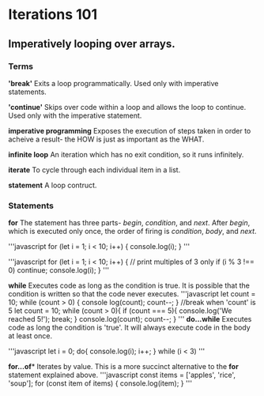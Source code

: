 # Iterations 101
## Imperatively looping over arrays.

### Terms
**'break'**
Exits a loop programmatically. Used only with imperative statements.

**'continue'**
Skips over code within a loop and allows the loop to continue. Used only with the imperative statement.

**imperative programming**
Exposes the execution of steps taken in order to acheive a result- the HOW is just as important as the WHAT.

**infinite loop**
An iteration which has no exit condition, so it runs infinitely.

**iterate**
To cycle through each individual item in a list.

**statement**
A loop contruct.

### Statements

**for**
The statement has three parts- _begin_, _condition_, and _next_. After _begin_, which is executed only once, the order of firing is _condition_, _body_, and _next_.

'''javascript
for (let i = 1; i < 10; i++) {
    console.log(i);
}
'''

'''javascript
for (let i = 1; i < 10; i++) {
    // print multiples of 3 only
    if (i % 3 !== 0) continue;
    console.log(i);
}
'''

**while**
Executes code as long as the condition is true. It is possible that the condition is written so that the code never executes.
'''javascript
let count = 10;
while (count > 0) {
    console log(count);
    count--;
}
//break when 'count' is 5
let count = 10;
while (count > 0){
    if (count === 5){
        console.log('We reached 5!');
        break;
    }
    console.log(count);
    count--;
}
'''
**do...while**
Executes code as long the condition is 'true'. It will always execute code in the body at least once.

'''javascript
let i = 0;
do{
    console.log(i);
    i++;
} while (i < 3)
'''

**for...of***
Iterates by value. This is a more succinct alternative to the **for** statement explained above.
'''javascript
const items = ['apples', 'rice', 'soup'];
for (const item of items) {
    console.log(item);
}
'''